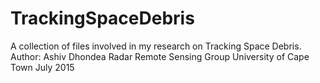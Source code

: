# TrackingSpaceDebris
A collection of files involved in my research on Tracking Space Debris.
Author: Ashiv Dhondea
Radar Remote Sensing Group
University of Cape Town
July 2015
